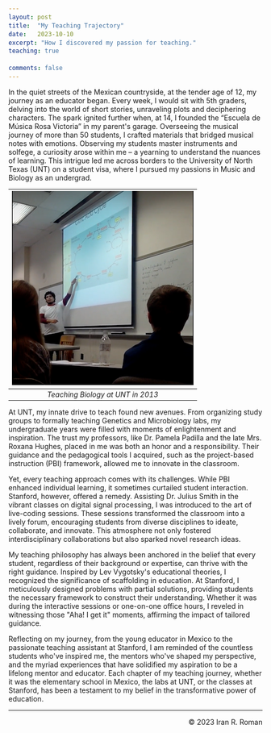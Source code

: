 ```yaml
---
layout: post
title:  "My Teaching Trajectory"
date:   2023-10-10
excerpt: "How I discovered my passion for teaching."
teaching: true

comments: false
---
```


In the quiet streets of the Mexican countryside, at the tender age of 12, my journey as an educator began. Every week, I would sit with 5th graders, delving into the world of short stories, unraveling plots and deciphering characters. The spark ignited further when, at 14, I founded the “Escuela de Música Rosa Victoria” in my parent's garage. Overseeing the musical journey of more than 50 students, I crafted materials that bridged musical notes with emotions. Observing my students master instruments and solfege, a curiosity arose within me – a yearning to understand the nuances of learning. This intrigue led me across borders to the University of North Texas (UNT) on a student visa, where I pursued my passions in Music and Biology as an undergrad.

| ![unt_teaching.png](https://raw.githubusercontent.com/iranroman/iranroman.github.io/main/photos/unt_teaching.png) | 
|:--:| 
| *Teaching Biology at UNT in 2013* |

At UNT, my innate drive to teach found new avenues. From organizing study groups to formally teaching Genetics and Microbiology labs, my undergraduate years were filled with moments of enlightenment and inspiration. The trust my professors, like Dr. Pamela Padilla and the late Mrs. Roxana Hughes, placed in me was both an honor and a responsibility. Their guidance and the pedagogical tools I acquired, such as the project-based instruction (PBI) framework, allowed me to innovate in the classroom. 

Yet, every teaching approach comes with its challenges. While PBI enhanced individual learning, it sometimes curtailed student interaction. Stanford, however, offered a remedy. Assisting Dr. Julius Smith in the vibrant classes on digital signal processing, I was introduced to the art of live-coding sessions. These sessions transformed the classroom into a lively forum, encouraging students from diverse disciplines to ideate, collaborate, and innovate. This atmosphere not only fostered interdisciplinary collaborations but also sparked novel research ideas.

My teaching philosophy has always been anchored in the belief that every student, regardless of their background or expertise, can thrive with the right guidance. Inspired by Lev Vygotsky's educational theories, I recognized the significance of scaffolding in education. At Stanford, I meticulously designed problems with partial solutions, providing students the necessary framework to construct their understanding. Whether it was during the interactive sessions or one-on-one office hours, I reveled in witnessing those "Aha! I get it" moments, affirming the impact of tailored guidance.

Reflecting on my journey, from the young educator in Mexico to the passionate teaching assistant at Stanford, I am reminded of the countless students who've inspired me, the mentors who've shaped my perspective, and the myriad experiences that have solidified my aspiration to be a lifelong mentor and educator. Each chapter of my teaching journey, whether it was the elementary school in Mexico, the labs at UNT, or the classes at Stanford, has been a testament to my belief in the transformative power of education.

---
<p align="right">
&copy; 2023 Iran R. Roman
</p>
